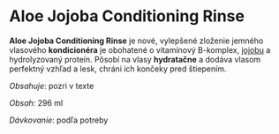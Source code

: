 Aloe Jojoba Conditioning Rinse
==============================

**Aloe Jojoba Conditioning Rinse** je nové, vylepšené zloženie jemného vlasového
**kondicionéra** je obohatené o vitamínový B-komplex,
[jojobu](/sip/bylinky/jojoba) a hydrolyzovaný proteín. Pôsobí na
vlasy **hydratačne** a dodáva vlasom perfektný vzhľad a lesk, chráni ich končeky
pred štiepením.

*Obsahuje*: pozri v texte

*Obsah*: 296 ml

*Dávkovanie*: podľa potreby
